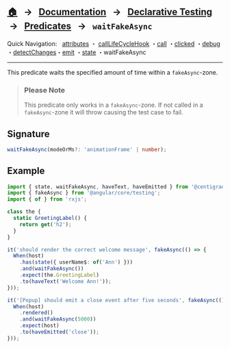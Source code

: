 ## [🏠][home] &nbsp; → &nbsp; **[Documentation][docs]** &nbsp; → &nbsp; [Declarative Testing][index] &nbsp;→ &nbsp; [Predicates][index] &nbsp; → &nbsp; `waitFakeAsync`

[home]: ../README.md
[index]: ./index.md
[docs]: ../DOCUMENTATION.md
[declarative]: ../DECLARATIVE_TEST_API.md
[attributes]: ./attributes.md
[calllifecyclehook]: ./call-life-cycle-hook.md
[call]: ./call.md
[clicked]: ./clicked.md
[debug]: ./debug.md
[detectchanges]: ./detect-changes.md
[emit]: ./emit.md
[state]: ./state.md
[waitfakeasync]: ./wait-fake-async.md

Quick Navigation: &nbsp; [attributes] ・ [callLifeCycleHook] ・[call] ・[clicked] ・[debug] ・[detectChanges]・[emit] ・[state] ・waitFakeAsync

---

This predicate waits the specified amount of time within a `fakeAsync`-zone.

> ### Please Note
>
> This predicate only works in a `fakeAsync`-zone. If not called in a `fakeAsync`-zone it will throw causing the test case to fail.

## Signature

```ts
waitFakeAsync(modeOrMs?: 'animationFrame' | number);
```

## Example

```ts
import { state, waitFakeAsync, haveText, haveEmitted } from '@centigrade/ngtx';
import { fakeAsync } from '@angular/core/testing';
import { of } from 'rxjs';

class the {
  static GreetingLabel() {
    return get('h2');
  }
}

it('should render the correct welcome message', fakeAsync(() => {
  When(host)
    .has(state({ userName$: of('Ann') }))
    .and(waitFakeAsync())
    .expect(the.GreetingLabel)
    .to(haveText('Welcome Ann!'));
}));

it('[Popup] should emit a close event after five seconds', fakeAsync(() => {
  When(host)
    .rendered()
    .and(waitFakeAsync(5000))
    .expect(host)
    .to(haveEmitted('close'));
}));
```
